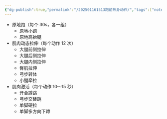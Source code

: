 ```yaml
---
{"dg-publish":true,"permalink":"/202501161513跑前热身动作/","tags":["note","journal","跑步"]}
---
```


- 原地跑（每个 30s，各一组）
	- 原地小跑
	- 原地高抬腿
- 肌肉动态拉伸（每个动作 12 次）
	- 大腿前侧拉伸
	- 大腿后侧拉伸
	- 大腿内侧拉伸
	- 臀肌拉伸
	- 弓步转体
	- 小腿牵拉
- 肌肉激活（每个动作 10～15 秒）
	- 开合蹲跳
	- 弓步交替跳
	- 单脚硬拉
	- 单脚多方向下蹲
